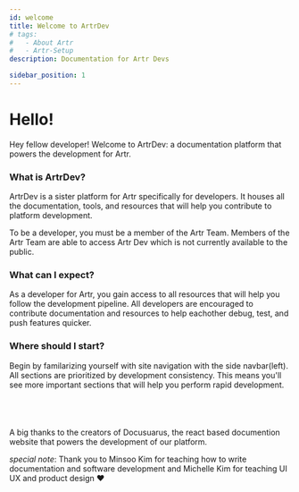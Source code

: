 ```yaml
---
id: welcome
title: Welcome to ArtrDev
# tags:
#   - About Artr
#   - Artr-Setup
description: Documentation for Artr Devs

sidebar_position: 1
---
```


# Hello!

Hey fellow developer! Welcome to ArtrDev: a documentation platform that powers the development for Artr.

### What is ArtrDev?

ArtrDev is a sister platform for Artr specifically for developers. It houses all the documentation, tools, and resources that will help you contribute to platform development. 

To be a developer, you must be a member of the Artr Team. Members of the Artr Team are able to access Artr Dev which is not currently available to the public.

### What can I expect?

As a developer for Artr, you gain access to all resources that will help you follow the development pipeline. All developers are encouraged to contribute documentation and resources to help eachother debug, test, and push features quicker.

### Where should I start?

Begin by familarizing yourself with site navigation with the side navbar(left). All sections are prioritized by development consistency. This means you'll see more important sections that will help you perform rapid development.  
<br/><br/>
<br/><br/>
A big thanks to the creators of Docusuarus, the react based documention website that powers the development of our platform.

*special note*: Thank you to Minsoo Kim for teaching how to write documentation and software development and Michelle Kim for teaching UI UX and product design :heart:  





